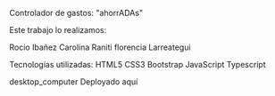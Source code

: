 Controlador de gastos: "ahorrADAs"

Este trabajo lo realizamos: 

Rocio Ibañez
Carolina Raniti
florencia Larreategui

Tecnologías utilizadas:
HTML5
CSS3
Bootstrap
JavaScript
Typescript

desktop_computer Deployado aquí
